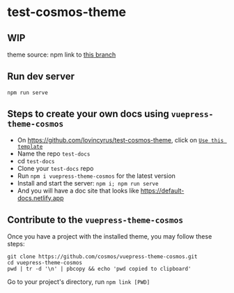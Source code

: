 # test-cosmos-theme

## WIP
theme source: npm link to [this branch](https://github.com/cosmos/vuepress-theme-cosmos/pull/61)

## Run dev server
`npm run serve`

## Steps to create your own docs using `vuepress-theme-cosmos`
- On https://github.com/lovincyrus/test-cosmos-theme, click on [`Use this template`](https://github.com/lovincyrus/test-cosmos-theme/generate)
- Name the repo `test-docs`
- cd `test-docs`
- Clone your `test-docs` repo
- Run `npm i vuepress-theme-cosmos` for the latest version
- Install and start the server: `npm i; npm run serve`
- And you will have a doc site that looks like https://default-docs.netlify.app

## Contribute to the `vuepress-theme-cosmos`
Once you have a project with the installed theme, you may follow these steps:
```
git clone https://github.com/cosmos/vuepress-theme-cosmos.git
cd vuepress-theme-cosmos
pwd | tr -d '\n' | pbcopy && echo 'pwd copied to clipboard'
```
Go to your project's directory, run `npm link [PWD]`